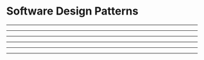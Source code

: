 <link rel="stylesheet" href="{{baseUrl}}/book/css/textbook.css">

<div class="website-content">

# Software Design Patterns

<panel header="**What are _Software Design Patterns_?** :one:" type="seamless" alt="definition">
  <include src="introduction/index.md" />
</panel>

<hr><!-- ------------------------------------------------------------------------------------------------------- -->

<panel header="**Format for documenting a design pattern** :one: %%-- Because design patterns document design solutions meant to be shared, they are usually documented in a certain format.%%" alt="format" type="seamless">
  <include src="format/index.md" />
</panel>

<hr><!-- ------------------------------------------------------------------------------------------------------- -->

<panel header="%%There are many design patterns. Given below are some better known ones.%%" alt="examples" type="seamless" expanded>

<Panel header="**_Singleton_ pattern** :one:" type="seamless">
  <include src="singleton/index.md#main" /><hr>
</Panel>
<Panel header="**_Façade_ pattern** :one:" type="seamless">
  <include src="facade/index.md" />
</Panel>

<Panel header="**_Command_ pattern** :one:" type="seamless">
  <include src="command/index.md" />
</Panel>

<Panel header="**_Mode-View-Controller_ pattern** :two:" type="seamless">
  <include src="mvc/index.md" />
</Panel>

<Panel header="**_Observer_ pattern** :two:" type="seamless">
  <include src="observer/index.md" />
</Panel>

<Panel header="**_Abstraction Occurrence_ pattern** :three:" type="seamless">
  <include src="abstraction-occurrence/index.md" />
</Panel>

</panel>

<hr><!-- ------------------------------------------------------------------------------------------------------- -->

<Panel header="**Case Study** :two: %%-- While we can learn each design pattern in isolation, in practice they are often applied in combination. Let us look at a case study that combines several design patterns.%%" alt="case study" type="seamless">
  <include src="case-study/index.md" />
</Panel>

<hr><!-- ------------------------------------------------------------------------------------------------------- -->

<panel header="**The origin of patterns** :zero: %%-- Patterns go beyond software design. In fact, they did not even originate in software design.%%" alt="origin" type="seamless">
  <include src="beyond/index.md" />
</panel>

<hr><!-- ------------------------------------------------------------------------------------------------------- -->

<panel header=":paperclip: Extras" type="seamless">

  <panel header=":bulb: Test your knowledge" type="seamless">
    <panel header="Q1a :one:" src="./examples/e1.md" minimized></panel>
    <panel header="Q1b :zero:" src="./examples/e2.md" minimized></panel>
    <panel header="Q1c :zero:" src="./examples/e3.md" minimized></panel><br/>
    <panel header="Q2a :one:" src="./examples/e4.md" minimized></panel>
    <panel header="Q2b :zero:" src="./examples/e5.md" minimized></panel>
  </panel>

</panel>

</div>

